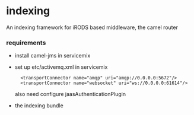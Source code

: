 indexing
========

An indexing framework for iRODS based middleware, the camel router

### requirements

* install camel-jms in servicemix
* set up etc/activemq.xml in servicemix

        <transportConnector name="amqp" uri="amqp://0.0.0.0:5672"/>
        <transportConnector name="websocket" uri="ws://0.0.0.0:61614"/>

  also need configure jaasAuthenticationPlugin
  
* the indexing bundle
